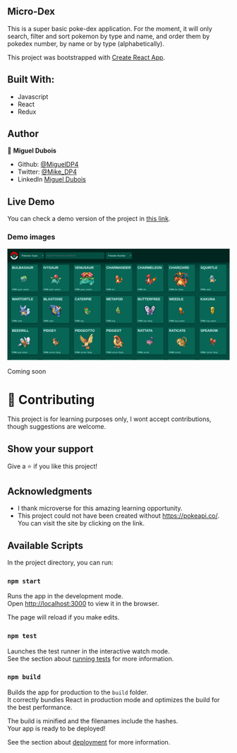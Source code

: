 ## Micro-Dex

This is a super basic poke-dex application. For the moment, it will only search, filter and sort pokemon by type and name, and order them by pokedex number, by name or by type (alphabetically). 

This project was bootstrapped with [Create React App](https://github.com/facebook/create-react-app).

## Built With:

- Javascript
- React
- Redux

## Author

👤 **Miguel Dubois**

- Github: [@MiguelDP4](https://github.com/MiguelDP4)
- Twitter: [@Mike_DP4](https://twitter.com/Mike_DP4)
- LinkedIn [Miguel Dubois](https://www.linkedin.com/in/miguel-angel-dubois)

## Live Demo

You can check a demo version of the project in [this link](http://micro-dex.herokuapp.com/).

### Demo images

![](./src/app_screenshot.png)

Coming soon

# 🤝 Contributing

This project is for learning purposes only, I wont accept contributions, though suggestions are welcome.

## Show your support

Give a ⭐️ if you like this project!

## Acknowledgments

- I thank microverse for this amazing learning opportunity.
- This project could not have been created without https://pokeapi.co/. You can visit the site by clicking on the link.

## Available Scripts

In the project directory, you can run:

### `npm start`

Runs the app in the development mode.<br />
Open [http://localhost:3000](http://localhost:3000) to view it in the browser.

The page will reload if you make edits.<br />

### `npm test`

Launches the test runner in the interactive watch mode.<br />
See the section about [running tests](https://facebook.github.io/create-react-app/docs/running-tests) for more information.

### `npm build`

Builds the app for production to the `build` folder.<br />
It correctly bundles React in production mode and optimizes the build for the best performance.

The build is minified and the filenames include the hashes.<br />
Your app is ready to be deployed!

See the section about [deployment](https://facebook.github.io/create-react-app/docs/deployment) for more information.

